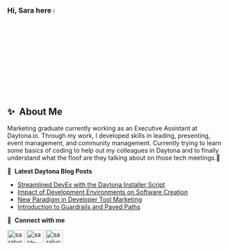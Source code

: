 ### Hi, Sara here <a><img src="https://media.giphy.com/media/hvRJCLFzcasrR4ia7z/giphy.gif" width="5%"></a>

## ✨&nbsp; About Me

Marketing graduate currently working as an Executive Assistant at Daytona.io. Through my work, I developed skills in leading, presenting, event management, and community management. Currently trying to learn some basics of coding to help out my colleagues in Daytona and to finally understand what the floof are they talking about on those tech meetings.🥲

📝 &nbsp;**Latest Daytona Blog Posts**
<!-- BLOG-POST-LIST:START -->
- [Streamlined DevEx with the Daytona Installer Script](https://www.daytona.io/dotfiles/streamlined-devex-with-the-daytona-installer-script)
- [Impact of Development Environments on Software Creation](https://www.daytona.io/dotfiles/impact-of-development-environments-on-software-creation)
- [New Paradigm in Developer Tool Marketing](https://www.daytona.io/dotfiles/new-paradigm-in-developer-tool-marketing)
- [Introduction to Guardrails and Paved Paths](https://www.daytona.io/dotfiles/introduction-to-guardrails-and-paved-paths)
<!-- BLOG-POST-LIST:END -->

🔗 &nbsp;**Connect with me**
<p align="left">
<a href="https://twitter.com/saralucijad" target="blank"><img align="center" src="https://raw.githubusercontent.com/rahuldkjain/github-profile-readme-generator/master/src/images/icons/Social/twitter.svg" alt="saralucijad" height="30" width="40" /></a>
<a href="https://www.linkedin.com/in/sara-lucija-dragicevic/" target="blank"><img align="center" src="https://raw.githubusercontent.com/rahuldkjain/github-profile-readme-generator/master/src/images/icons/Social/linked-in-alt.svg" alt="sara-lucija-dragicevic" height="30" width="40" /></a>
<a href="https://instagram.com/saralucijad" target="blank"><img align="center" src="https://raw.githubusercontent.com/rahuldkjain/github-profile-readme-generator/master/src/images/icons/Social/instagram.svg" alt="saralucijad" height="30" width="40" /></a>

